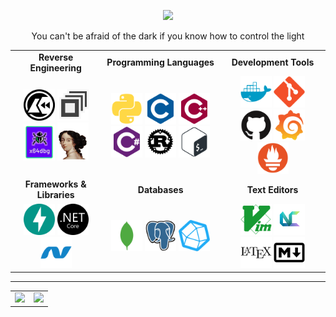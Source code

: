 <div align="center">
    <p align="center">
        <img src="https://readme-typing-svg.herokuapp.com?color=DD6387&center=true&lines=Tools+Developer+%7C+Cheater" />
    </p>
    <p align="center">
        You can't be afraid of the dark if you know how to control the light
    </p>
</div>

<table align="center">
<tr>
    <td align="center"><strong>Reverse Engineering</strong></td>
    <td align="center"><strong>Programming Languages</strong></td>
    <td align="center"><strong>Development Tools</strong></td>
</tr>
<tr>
    <td align="center">
        <img src="img/Cutter_Logo.png" alt="Cutter" width="50" />
        <img src="img/DnSpy-logo.png" alt="DnSpy" width="50" />
        <img src="img/Untitled-removebg-preview.png" alt="x64DBG" width="50" />
        <img src="img/file-removebg-preview.png" alt="IDA Pro" width="50" />
    </td>
    <td align="center">
        <img src="img/python/python-plain.svg" alt="Python" width="50" />
        <img src="img/c/c-plain.svg" alt="C" width="50" />
        <img src="img/cplusplus/cplusplus-plain.svg" alt="C++" width="50" />
        <img src="img/csharp/csharp-plain.svg" alt="C#" width="50" />
        <img src="img/rust/rust-plain.svg" alt="Rust" width="50" />
        <img src="img/bash/bash-plain.svg" alt="Bash" width="50" />
    </td>
    <td align="center">
        <img src="img/docker/docker-plain.svg" alt="Docker" width="50" />
        <img src="img/git/git-plain.svg" alt="Git" width="50" />
        <img src="img/github/github-original.svg" alt="GitHub" width="50" />
        <img src="img/grafana/grafana-original.svg" alt="Grafana" width="50" />
        <img src="img/prometheus/prometheus-original.svg" alt="Prometheus" width="50" />
    </td>
</tr>

<tr>
    <td align="center"><strong>Frameworks & Libraries</strong></td>
    <td align="center"><strong>Databases</strong></td>
    <td align="center"><strong>Text Editors</strong></td>
</tr>
<tr>
    <td align="center">
        <img src="img/fastapi/fastapi-original.svg" alt="FastAPI" width="50" />
        <img src="img/dotnetcore/dotnetcore-plain.svg" alt=".NET Core" width="50" />
        <img src="img/dot-net/dot-net-plain.svg" alt=".NET Framework" width="50" />
    </td>
    <td align="center">
        <img src="img/mongodb/mongodb-plain.svg" alt="MongoDB" width="50" />
        <img src="img/postgresql/postgresql-original.svg" alt="PostgreSQL" width="50" />
        <img src="img/influxdb.png" alt="InflixDB" width="50" />
    </td>
    <td align="center">
        <img src="img/vim/vim-plain.svg" alt="Vim" width="50" />
        <img src="img/nvchad.png" alt="Vim" width="50" />
        <img src="img/latex/latex-original.svg" alt="LaTeX" width="50" />
        <img src="img/markdown/markdown-original.svg" alt="Markdown" width="50" />
    </td>
</tr>
</table>

---


<table align="center">
<tr>
    <td align="center">
        <img src="https://github-readme-stats.vercel.app/api?username=Neotoxic-off&show_icons=true&hide_border=true&theme=dracula" width="85%" />
    </td>
    <td align="center">
        <img src="https://github-readme-stats.vercel.app/api/top-langs/?username=Neotoxic-off&theme=dracula&hide_border=true&layout=compact" width="100%" />
    </td>
</tr>
</table>
